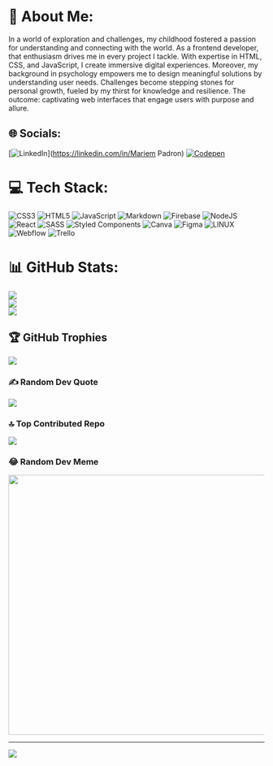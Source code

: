 # 💫 About Me:
In a world of exploration and challenges, my childhood fostered a passion for understanding and connecting with the world. As a frontend developer, that enthusiasm drives me in every project I tackle. With expertise in HTML, CSS, and JavaScript, I create immersive digital experiences. Moreover, my background in psychology empowers me to design meaningful solutions by understanding user needs. Challenges become stepping stones for personal growth, fueled by my thirst for knowledge and resilience. The outcome: captivating web interfaces that engage users with purpose and allure.


## 🌐 Socials:
[![LinkedIn](https://img.shields.io/badge/LinkedIn-%230077B5.svg?logo=linkedin&logoColor=white)](https://linkedin.com/in/Mariem Padron) [![Codepen](https://img.shields.io/badge/Codepen-000000?style=for-the-badge&logo=codepen&logoColor=white)](https://codepen.io/@Mary-Padr-n) 

# 💻 Tech Stack:
![CSS3](https://img.shields.io/badge/css3-%231572B6.svg?style=flat&logo=css3&logoColor=white) ![HTML5](https://img.shields.io/badge/html5-%23E34F26.svg?style=flat&logo=html5&logoColor=white) ![JavaScript](https://img.shields.io/badge/javascript-%23323330.svg?style=flat&logo=javascript&logoColor=%23F7DF1E) ![Markdown](https://img.shields.io/badge/markdown-%23000000.svg?style=flat&logo=markdown&logoColor=white) ![Firebase](https://img.shields.io/badge/firebase-%23039BE5.svg?style=flat&logo=firebase) ![NodeJS](https://img.shields.io/badge/node.js-6DA55F?style=flat&logo=node.js&logoColor=white) ![React](https://img.shields.io/badge/react-%2320232a.svg?style=flat&logo=react&logoColor=%2361DAFB) ![SASS](https://img.shields.io/badge/SASS-hotpink.svg?style=flat&logo=SASS&logoColor=white) ![Styled Components](https://img.shields.io/badge/styled--components-DB7093?style=flat&logo=styled-components&logoColor=white) ![Canva](https://img.shields.io/badge/Canva-%2300C4CC.svg?style=flat&logo=Canva&logoColor=white) 	![Figma](https://img.shields.io/badge/figma-%23F24E1E.svg?style=flat&logo=figma&logoColor=white) ![LINUX](https://img.shields.io/badge/Linux-FCC624?style=flat&logo=linux&logoColor=black) ![Webflow](https://img.shields.io/badge/Webflow-4353FF?style=flat&logo=webflow&logoColor=white) ![Trello](https://img.shields.io/badge/Trello-%23026AA7.svg?style=flat&logo=Trello&logoColor=white)
# 📊 GitHub Stats:
![](https://github-readme-stats.vercel.app/api?username=mjpadron11&theme=dark&hide_border=false&include_all_commits=false&count_private=false)<br/>
![](https://github-readme-streak-stats.herokuapp.com/?user=mjpadron11&theme=dark&hide_border=false)<br/>
![](https://github-readme-stats.vercel.app/api/top-langs/?username=mjpadron11&theme=dark&hide_border=false&include_all_commits=false&count_private=false&layout=compact)

## 🏆 GitHub Trophies
![](https://github-profile-trophy.vercel.app/?username=mjpadron11&theme=dracula&no-frame=false&no-bg=false&margin-w=4)

### ✍️ Random Dev Quote
![](https://quotes-github-readme.vercel.app/api?type=horizontal&theme=radical)

### 🔝 Top Contributed Repo
![](https://github-contributor-stats.vercel.app/api?username=mjpadron11&limit=5&theme=dracula&combine_all_yearly_contributions=true)

### 😂 Random Dev Meme
<img src="[https://rm.up.railway.app/](https://s3.amazonaws.com/www-inside-design/uploads/2019/02/hackerman.png)" width="512px"/>

---
[![](https://visitcount.itsvg.in/api?id=mjpadron11&icon=2&color=0)](https://visitcount.itsvg.in)

<!-- Proudly created with GPRM ( https://gprm.itsvg.in ) -->
